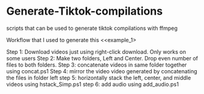# Generate-Tiktok-compilations
scripts that can be used to generate tiktok compilations with ffmpeg

Workflow that I used to generate this <<example_1>

Step 1: Download videos just using right-click download. Only works on some users
Step 2: Make two folders, Left and Center. Drop even number of files to both folders.
Step 3: concatenate videos in same folder together using concat.ps1
Step 4: mirror the video video generated by concatenating the files in folder left
step 5: horizontally stack the left, center, and middle videos using hstack_Simp.ps1
step 6: add audio using add_audio.ps1


